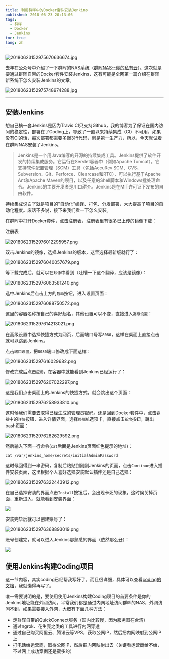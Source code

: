 ```yaml
---
title: 利用群晖中的Docker套件安装Jenkins
published: 2018-06-23 20:13:06
tags: 
  - 群晖
  - Docker
  - Jenkins
toc: true
lang: zh
---
```


![20180623152975670636674.jpg](../_images/利用群晖中的Docker套件安装Jenkins/20180623152975670636674.jpg)

<!--more-->

去年在公众号中介绍了一下群晖的NAS系统（[群晖NAS--你的私有云](https://mp.weixin.qq.com/s?__biz=MzU0OTE1ODE5NA==&mid=2247484215&idx=1&sn=e845dafe75133f66cfba23b878cc0087&chksm=fbb56f6accc2e67c9acf1a673b6f759a0e0ff1fecff01600f078b9d8b8f4a847be45bcf5e352#rd)）。这次就是要通过群晖自带的Docker套件安装Jenkins，这有可能是全网第一篇介绍在群晖新系统下怎么安装Jenkins的文章。

![20180623152975748974288.jpg](../_images/利用群晖中的Docker套件安装Jenkins/20180623152975748974288.jpg)

---	

## 安装Jenkins

想自己搞一套Jenkins是因为Travis CI只支持Github，我的博客为了保证在国内访问的稳定性，部署在了Coding上，导致了一直以来持续集成（CI）不可用，如果没有CI的话，每次部署都需要多敲3行代码，懒是第一生产力，所以，今天就试着在群晖NAS安装了Jenkins。

> Jenkins是一个用Java编写的开源的持续集成工具。Jenkins提供了软件开发的持续集成服务。它运行在Servlet容器中（例如Apache Tomcat）。它支持软件配置管理（SCM）工具（包括AccuRev SCM、CVS、Subversion、Git、Perforce、Clearcase和RTC），可以执行基于Apache Ant和Apache Maven的项目，以及任意的Shell脚本和Windows批处理命令。Jenkins的主要开发者是川口耕介。Jenkins是在MIT许可证下发布的自由软件。

持续集成说白了就是项目的"自动化"编译、打包、分发部署，大大提高了项目的自动化程度。废话不多说，接下来我们看一下怎么安装。

在群晖中打开Docker套件，点击注册表，注册表里有很多已上传的镜像下载：

<p class="img-description">注册表</p>

![20180623152976012295957.png](../_images/利用群晖中的Docker套件安装Jenkins/20180623152976012295957.png)

双击Jenkins的镜像，选择Jenkins的版本，这里选择最新版就行了：

![20180623152976040057679.png](../_images/利用群晖中的Docker套件安装Jenkins/20180623152976040057679.png)

等下载完成后，就可以在`映像`中看到（吐槽一下这个翻译，应该是镜像）：

![20180623152976063581240.png](../_images/利用群晖中的Docker套件安装Jenkins/20180623152976063581240.png)

选中Jenkins后点击上方的`启动`按钮，进入设置页面：

![20180623152976088750572.png](../_images/利用群晖中的Docker套件安装Jenkins/20180623152976088750572.png)

这里的容器名称按自己的喜好起名，其他设置可以不变，直接进入`高级设置`：

![2018062315297614213021.png](../_images/利用群晖中的Docker套件安装Jenkins/2018062315297614213021.png)

在高级设置中选择快捷方式为网页，后面端口号写`8080`，这样在桌面上直接点击就可以跳到Jenkins。

点击`端口设置`，把`8080`端口修改成下面这样：

![2018062315297616029682.png](../_images/利用群晖中的Docker套件安装Jenkins/2018062315297616029682.png)

修改完成后点击`应用`，在容器中就能看到Jenkins已经运行了：

![20180623152976207022297.png](../_images/利用群晖中的Docker套件安装Jenkins/20180623152976207022297.png)

这是我们点击桌面上的Jenkins的快捷方式，就会跳出这个页面：

![20180623152976258933810.png](../_images/利用群晖中的Docker套件安装Jenkins/20180623152976258933810.png)

这时候我们需要去取得已经生成的管理员密码。还是回到Docker套件中，点击`容器`中的`详情`按钮，进入详情界面，选择`终端机`选项卡，直接点击`新增`按钮，跳出bash页面：

![20180623152976282629592.png](../_images/利用群晖中的Docker套件安装Jenkins/20180623152976282629592.png)

然后输入下面一行命令(`cat`后面是Jenkins页面红色提示的地址)：

```shell
cat /var/jenkins_home/secrets/initialAdminPassword
```

这时候回得到一串密码，复制后粘贴到刚刚Jenkins的页面，点击`Continue`进入插件安装页面，这里根据个人喜好选择安装默认插件还是自己选择：

![20180623152976322443912.png](../_images/利用群晖中的Docker套件安装Jenkins/20180623152976322443912.png)

在自己选择安装的界面点击`Install`按钮后，会出现卡死的现象，这时候关掉页面，重新进入，就能看到安装界面：

![](../_images/利用群晖中的Docker套件安装Jenkins/006tNc79gy1fslh4bf88lj30zk0kmwih.jpg)

安装完毕后就可以创建账号了：

![20180623152976368893019.png](../_images/利用群晖中的Docker套件安装Jenkins/20180623152976368893019.png)

账号创建完，就可以进入Jenkins那熟悉的界面（依然那么丑）：

![](../_images/利用群晖中的Docker套件安装Jenkins/006tNc79gy1fslh9xtyjxj30zk0km75p.jpg)

## 使用Jenkins构建Coding项目

这一节内容，其实coding已经帮我写好了，而且很详细，具体可以查看[coding的文档](https://open.coding.net/ci/jenkins/)，我就懒得再写了。

唯一需要说明的是，要使用使用Jenkins构建Coding项目的首要条件是你的Jenkins地址能在外网访问。平常我们都是通过内网地址访问群晖的NAS，外网访问不到，如果需要接入外网，大概有下面几种方法：

* 走群晖自带的QuickConnect服务（国内比较慢，因为服务器在台湾）
* 通过ngrok、花生壳之类的工具进行内网穿透
* 通过自己购买阿里云、腾讯云等VPS，获取公网IP，然后把内网映射到公网IP上
* 打电话给运营商，取得公网IP，然后把内网映射出去（关键看运营商给不给，不过网上成功案例还是蛮多的）

